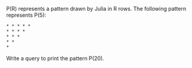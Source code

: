 P(R) represents a pattern drawn by Julia in R rows. The following pattern represents P(5):

```
* * * * * 
* * * * 
* * * 
* * 
*
```

Write a query to print the pattern P(20).
